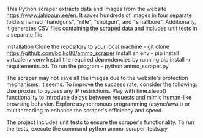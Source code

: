 This Python scraper extracts data and images from the website https://www.jahipaun.ee/en. It saves hundreds of images in four separate folders named "handguns", "rifle", "shotgun", and "smallbore". Additionally, it generates CSV files containing the scraped data and includes unit tests in a separate file.

Installation
Clone the repository to your local machine - git clone https://github.com/boiko88/ammo_scraper
Install an env - pip install virtualenv venv
Install the required dependencies by running pip install -r requirements.txt.
To run the program  - python ammo_scraper.py

The scraper may not save all the images due to the website's protection mechanisms, it seems. To improve the success rate, consider the following:
Use proxies to bypass any IP restrictions.
Play with time.sleep() functionality to introduce delays between requests and mimic human-like browsing behavior.
Explore asynchronous programming (async/await) or multithreading to enhance the scraper's efficiency and speed.

The project includes unit tests to ensure the scraper's functionality. To run the tests, execute the command python ammo_scraper_tests.py